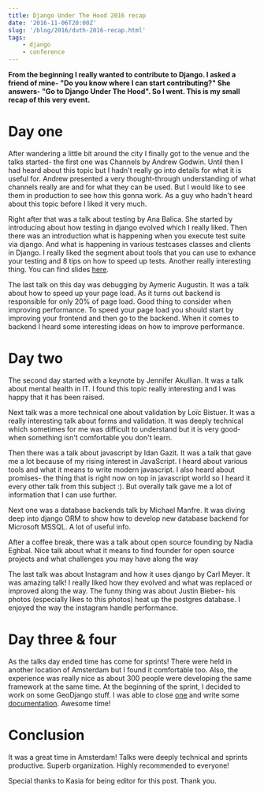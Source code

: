 ```yaml
---
title: Django Under The Hood 2016 recap
date: '2016-11-06T20:00Z'
slug: '/blog/2016/duth-2016-recap.html'
tags: 
    - django
    - conference
---
```


**From the beginning I really wanted to contribute to Django. I asked a
friend of mine- "Do you know where I can start contributing?" She
answers- "Go to Django Under The Hood". So I went. This is my small
recap of this very event.**

Day one
=======

After wandering a little bit around the city I finally got to the venue
and the talks started- the first one was Channels by Andrew Godwin.
Until then I had heard about this topic but I hadn't really go into
details for what it is useful for. Andrew presented a very
thought-through understanding of what channels really are and for what
they can be used. But I would like to see them in production to see how
this gonna work. As a guy who hadn't heard about this topic before I
liked it very much.

Right after that was a talk about testing by Ana Balica. She started by
introducing about how testing in django evolved which I really liked.
Then there was an introduction what is happening when you execute test
suite via django. And what is happening in various testcases classes and
clients in Django. I really liked the segment about tools that you can
use to exhance your testing and 8 tips on how to speed up tests. Another
really interesting thing. You can find slides
[here](https://speakerdeck.com/anabalica/duth-testing-in-django).

The last talk on this day was debugging by Aymeric Augustin. It was a
talk about how to speed up your page load. As it turns out backend is
responsible for only 20% of page load. Good thing to consider when
improving performance. To speed your page load you should start by
improving your frontend and then go to the backend. When it comes to
backend I heard some interesting ideas on how to improve performance.

Day two
=======

The second day started with a keynote by Jennifer Akullian. It was a
talk about mental health in IT. I found this topic really interesting
and I was happy that it has been raised.

Next talk was a more technical one about validation by Loïc Bistuer. It
was a really interesting talk about forms and validation. It was deeply
technical which sometimes for me was difficult to understand but it is
very good- when something isn't comfortable you don't learn.

Then there was a talk about javascript by Idan Gazit. It was a talk that
gave me a lot because of my rising interest in JavaScript. I heard about
various tools and what it means to write modern javascript. I also heard
about promises- the thing that is right now on top in javascript world
so I heard it every other talk from this subject :). But overally talk
gave me a lot of information that I can use further.

Next one was a database backends talk by Michael Manfre. It was diving
deep into django ORM to show how to develop new database backend for
Microsoft MSSQL. A lot of useful info.

After a coffee break, there was a talk about open source founding by
Nadia Eghbal. Nice talk about what it means to find founder for open
source projects and what challenges you may have along the way

The last talk was about Instagram and how it uses django by Carl Meyer.
It was amazing talk! I really liked how they evolved and what was
replaced or improved along the way. The funny thing was about Justin
Bieber- his photos (especially likes to this photos) heat up the
postgres database. I enjoyed the way the instagram handle performance.

Day three & four
================

As the talks day ended time has come for sprints! There were held in
another location of Amsterdam but I found it comfortable too. Also, the
experience was really nice as about 300 people were developing the same
framework at the same time. At the beginning of the sprint, I decided to
work on some GeoDjango stuff. I was able to close
[one](https://code.djangoproject.com/ticket/11094) and write some
[documentation](https://code.djangoproject.com/ticket/27133). Awesome
time!

Conclusion
==========

It was a great time in Amsterdam! Talks were deeply technical and
sprints productive. Superb organization. Highly recommended to everyone!

Special thanks to Kasia for being editor for this post. Thank you.
